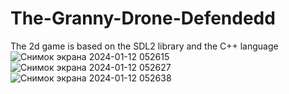 # The-Granny-Drone-Defendedd
 The 2d game is based on the SDL2 library and the C++ language
![Снимок экрана 2024-01-12 052615](https://github.com/JustSashaUP/The-Granny-Drone-Defendedd/assets/94720780/625b6493-6785-4e8a-9f99-9a7aa62e42ce)
![Снимок экрана 2024-01-12 052627](https://github.com/JustSashaUP/The-Granny-Drone-Defendedd/assets/94720780/cfd4f9a7-1b99-417d-ba6c-81016cdacd0e)
![Снимок экрана 2024-01-12 052638](https://github.com/JustSashaUP/The-Granny-Drone-Defendedd/assets/94720780/5c4fc264-78d8-47a0-aafd-3a8942eeeef3)
